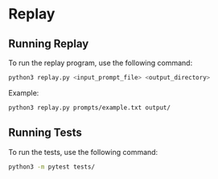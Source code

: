 # Replay

## Running Replay
To run the replay program, use the following command:
```bash
python3 replay.py <input_prompt_file> <output_directory>
```

Example:
```bash
python3 replay.py prompts/example.txt output/
```

## Running Tests
To run the tests, use the following command:
```bash
python3 -m pytest tests/
```
